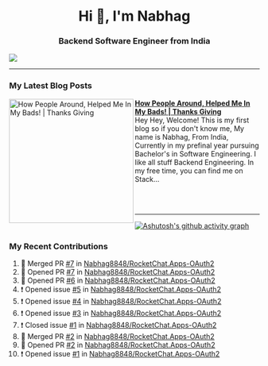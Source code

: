  
<h1 align="center">Hi 👋, I'm Nabhag</h1>
<h3 align="center">Backend Software Engineer from India</h3>

<img src="Twitter header - 2.png"/>

 <hr>
 
### My Latest Blog Posts 
<!-- HASHNODE_BLOG:START -->
<p align="left">
<a href="https://nabhagmotivaras.hashnode.dev//experience-2022" title="How People Around, Helped Me In My Bads!  | Thanks Giving"><img src="https://cdn.hashnode.com/res/hashnode/image/stock/unsplash/d1956810eb099b7959df44d932fa9fe4.jpeg" alt="How People Around, Helped Me In My Bads!  | Thanks Giving" width="250px" align="left" /></a>
<a href="https://nabhagmotivaras.hashnode.dev//experience-2022" title="How People Around, Helped Me In My Bads!  | Thanks Giving"><strong>How People Around, Helped Me In My Bads!  | Thanks Giving</strong></a>
<br/> Hey Hey, Welcome! This is my first blog so if you don't know me, My name is Nabhag, From India, Currently in my prefinal year pursuing Bachelor's in Software Engineering. I like all stuff Backend Engineering. In my free time, you can find me on Stack... </p> <br/> <br/>
<!-- HASHNODE_BLOG:END -->
<p align=left> 
 <hr>
 
   [![Ashutosh's github activity graph](https://github-readme-activity-graph.cyclic.app/graph?username=Nabhag8848&bg_color=000000&color=ffffff&line=26a269&point=c01c28&area=true&hide_border=true)](https://github.com/ashutosh00710/github-readme-activity-graph)
 
 ### My Recent Contributions

<!--START_SECTION:activity-->
1. 🎉 Merged PR [#7](https://github.com/Nabhag8848/RocketChat.Apps-OAuth2/pull/7) in [Nabhag8848/RocketChat.Apps-OAuth2](https://github.com/Nabhag8848/RocketChat.Apps-OAuth2)
2. 💪 Opened PR [#7](https://github.com/Nabhag8848/RocketChat.Apps-OAuth2/pull/7) in [Nabhag8848/RocketChat.Apps-OAuth2](https://github.com/Nabhag8848/RocketChat.Apps-OAuth2)
3. 💪 Opened PR [#6](https://github.com/Nabhag8848/RocketChat.Apps-OAuth2/pull/6) in [Nabhag8848/RocketChat.Apps-OAuth2](https://github.com/Nabhag8848/RocketChat.Apps-OAuth2)
4. ❗️ Opened issue [#5](https://github.com/Nabhag8848/RocketChat.Apps-OAuth2/issues/5) in [Nabhag8848/RocketChat.Apps-OAuth2](https://github.com/Nabhag8848/RocketChat.Apps-OAuth2)
5. ❗️ Opened issue [#4](https://github.com/Nabhag8848/RocketChat.Apps-OAuth2/issues/4) in [Nabhag8848/RocketChat.Apps-OAuth2](https://github.com/Nabhag8848/RocketChat.Apps-OAuth2)
6. ❗️ Opened issue [#3](https://github.com/Nabhag8848/RocketChat.Apps-OAuth2/issues/3) in [Nabhag8848/RocketChat.Apps-OAuth2](https://github.com/Nabhag8848/RocketChat.Apps-OAuth2)
7. ❗️ Closed issue [#1](https://github.com/Nabhag8848/RocketChat.Apps-OAuth2/issues/1) in [Nabhag8848/RocketChat.Apps-OAuth2](https://github.com/Nabhag8848/RocketChat.Apps-OAuth2)
8. 🎉 Merged PR [#2](https://github.com/Nabhag8848/RocketChat.Apps-OAuth2/pull/2) in [Nabhag8848/RocketChat.Apps-OAuth2](https://github.com/Nabhag8848/RocketChat.Apps-OAuth2)
9. 💪 Opened PR [#2](https://github.com/Nabhag8848/RocketChat.Apps-OAuth2/pull/2) in [Nabhag8848/RocketChat.Apps-OAuth2](https://github.com/Nabhag8848/RocketChat.Apps-OAuth2)
10. ❗️ Opened issue [#1](https://github.com/Nabhag8848/RocketChat.Apps-OAuth2/issues/1) in [Nabhag8848/RocketChat.Apps-OAuth2](https://github.com/Nabhag8848/RocketChat.Apps-OAuth2)
<!--END_SECTION:activity-->
 
 </p>
 
  <br> <br>
  



